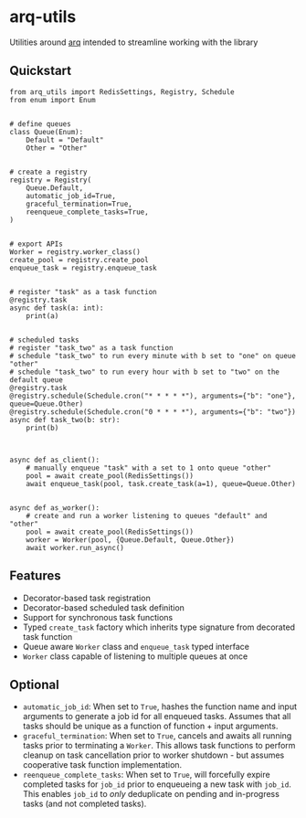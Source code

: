 # arq-utils

Utilities around [arq](https://arq-docs.helpmanual.io/) intended to streamline working with the library

## Quickstart

```python3
from arq_utils import RedisSettings, Registry, Schedule
from enum import Enum


# define queues
class Queue(Enum):
    Default = "Default"
    Other = "Other"


# create a registry
registry = Registry(
    Queue.Default,
    automatic_job_id=True,
    graceful_termination=True,
    reenqueue_complete_tasks=True,
)


# export APIs
Worker = registry.worker_class()
create_pool = registry.create_pool
enqueue_task = registry.enqueue_task


# register "task" as a task function
@registry.task
async def task(a: int):
    print(a)


# scheduled tasks
# register "task_two" as a task function
# schedule "task_two" to run every minute with b set to "one" on queue "other"
# schedule "task_two" to run every hour with b set to "two" on the default queue
@registry.task
@registry.schedule(Schedule.cron("* * * * *"), arguments={"b": "one"}, queue=Queue.Other)
@registry.schedule(Schedule.cron("0 * * * *"), arguments={"b": "two"})
async def task_two(b: str):
    print(b)



async def as_client():
    # manually enqueue "task" with a set to 1 onto queue "other"
    pool = await create_pool(RedisSettings())
    await enqueue_task(pool, task.create_task(a=1), queue=Queue.Other)


async def as_worker():
    # create and run a worker listening to queues "default" and "other"
    pool = await create_pool(RedisSettings())
    worker = Worker(pool, {Queue.Default, Queue.Other})
    await worker.run_async()
```

## Features

* Decorator-based task registration
* Decorator-based scheduled task definition
* Support for synchronous task functions
* Typed `create_task` factory which inherits type signature from decorated task function
* Queue aware `Worker` class and `enqueue_task` typed interface
* `Worker` class capable of listening to multiple queues at once

## Optional

* `automatic_job_id`: When set to `True`, hashes the function name and input arguments to generate a job id for all enqueued tasks.  Assumes that all tasks should be unique as a function of function + input arguments.
* `graceful_termination`: When set to `True`, cancels and awaits all running tasks prior to terminating a `Worker`.  This allows task functions to perform cleanup on task cancellation prior to worker shutdown - but assumes cooperative task function implementation.
* `reenqueue_complete_tasks`: When set to `True`, will forcefully expire completed tasks for `job_id` prior to enqueueing a new task with `job_id`.  This enables `job_id` to _only_ deduplicate on pending and in-progress tasks (and not completed tasks).
